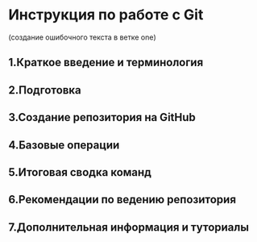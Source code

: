 # Инструкция по работе с Git
(создание ошибочного текста в ветке one)
## 1.Краткое введение и терминология
## 2.Подготовка 
## 3.Создание репозитория на GitHub
## 4.Базовые операции
## 5.Итоговая сводка команд 
## 6.Рекомендации по ведению репозитория
## 7.Дополнительная информация и туториалы